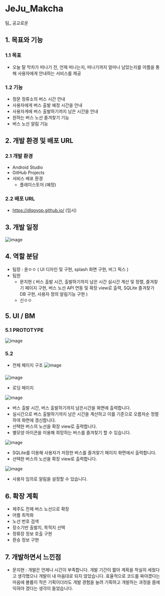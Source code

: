 # JeJu_Makcha
팀_ 공교로운

## 1. 목표와 기능

### 1.1 목표
- 오늘 탈 막차가 떠나기 전, 언제 떠나는지, 떠나기까지 얼마나 남았는지를 어플을 통해 사용자에게 안내하는 서비스를 제공

### 1.2 기능
- 정문 정류소의 버스 시간 안내
- 사용자에게 버스 출발 예정 시간을 안내
- 사용자게에 버스 출발하기까지 남은 시간을 안내
- 원하는 버스 노선 즐겨찾기 기능
- 버스 노선 알림 기능

## 2. 개발 환경 및 배포 URL
### 2.1 개발 환경
- Android Studio
- GitHub Projects
- 서비스 배포 환경
    - 플레이스토어 (예정)

### 2.2 배포 URL
- https://dlqovop.github.io/ (임시)

## 3. 개발 일정
![image](https://github.com/dLqovop/opensourceTeamproject/assets/126761271/f0735254-1184-46f5-abf2-6f71017b3cdf)

## 4. 역할 분담
- 팀장 : 윤ㅇㅇ ( UI 디자인 및 구현, splash 화면 구현, 버그 픽스 )
- 팀원
    - 문지현 ( 버스 출발 시간, 출발하기까지 남은 시간 실시간 계산 및 정렬, 즐겨찾기 페이지 구현, 버스 노선 API 연동 및 확장 view로 출력, SQLite 즐겨찾기 DB 구현, 사용자 정의 알림기능 구현 )
    - 신ㅇㅇ

## 5. UI / BM
### 5.1 PROTOTYPE
![image](https://github.com/dLqovop/opensourceTeamproject/assets/126761271/ad30302f-7ffe-4cf9-8b90-1a184c45e17d)

### 5.2
- 전체 페이지 구조
![image](https://github.com/dLqovop/opensourceTeamproject/assets/126761271/38f5a690-62d6-4b45-9e1e-ae2aa39ca59b)

### 
![image](https://github.com/dLqovop/opensourceTeamproject/assets/126761271/bf68dbbf-57f8-40c4-8ab4-a5bae8c86924)
- 로딩 페이지

![image](https://github.com/dLqovop/opensourceTeamproject/assets/126761271/05456fa2-b183-43bd-a72c-082de53c19f7)
- 버스 출발 시간, 버스 출발하기까지 남은시간을 화면에 출력합니다.
- 실시간으로 버스 출발하기까지 남은 시간을 계산하고 이를 기준으로 오름차순 정렬하여 화면에 갱신합니다.
- 선택한 버스의 노선을 확장 view로 출력합니다.
- 별모양 아이콘을 이용해 희망하는 버스를 즐겨찾기 할 수 있습니다.

![image](https://github.com/dLqovop/opensourceTeamproject/assets/126761271/3c633fe6-1c3a-4244-a885-0ee2705810a7)
- SQLite를 이용해 사용자가 저장한 버스를 즐겨찾기 페이지 화면에서 출력합니다.
- 선택한 버스의 노선을 확장 view로 출력합니다.

![image](https://github.com/dLqovop/opensourceTeamproject/assets/126761271/79819265-253a-4caa-b724-d914df26d1ad)
- 사용자 임의로 알림을 설정할 수 있습니다.

## 6. 확장 계획
- 제주도 전체 버스 노선으로 확장
- 어플 최적화
- 노선 번호 검색
- 장소기반 출발지, 목적지 선택
- 정류장 정보 호출 구현
- 환승 정보 구현

## 7. 개발하면서 느낀점
- 문지현 : 개발은 언제나 시간이 부족합니다. 개발 기간이 짧아 계획을 착실히 세웠다고 생각했으나 개발이 내 마음대로 되지 않았습니다. 효율적으로 코드를 짜야겠다는 마음에 볼륨이 작은 기획이더라도 개발 경험을 늘려 기획하고 개발하는 과정을 몸에 익혀야 겠다는 생각이 들었습니다.
